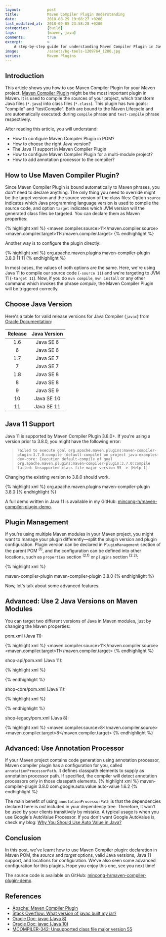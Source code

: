 ```yaml
---
layout:            post
title:             Maven Compiler Plugin Understanding
date:              2018-08-29 19:08:27 +0200
last_modified_at:  2018-09-05 23:58:28 +0200
categories:        [build]
tags:              [maven, java]
comments:          true
excerpt:           >
    A step-by-step guide for understanding Maven Compiler Plugin in Java 11.
image:             /assets/bg-tools-1209764_1280.jpg
series:            Maven Plugins
---
```


## Introduction

This article shows you how to use Maven Compiler Plugin for your Maven project.
[Maven Compiler Plugin][1] might be the most important plugin in Maven. It is
used to compile the sources of your project, which transform Java files
(`*.java`) into class files (`*.class`).  This plugin has two goals:
"compile" and "testCompile". Both are bound to the Maven Lifecycle and are
automatically executed: during `compile` phrase and `test-compile` phrase
respectively.

After reading this article, you will understand:

* How to configure Maven Compiler Plugin in POM?
* How to choose the right Java version?
* The Java 11 support in Maven Compiler Plugin
* How to configure Maven Compiler Plugin for a multi-module project?
* How to add annotation processor to the compiler?

## How to Use Maven Compiler Plugin?

Since Maven Compiler Plugin is bound automatically to Maven phrases, you don't
need to declare anything. The only thing you need to override might be the target
version and the source version of the class files: Option `source` indicates
which Java programming language version is used to compile the source code, and
option `target` indicates which JVM version will the generated class files be
targeted. You can declare them as Maven properties:

{% highlight xml %}
<properties>
  <maven.compiler.source>11</maven.compiler.source>
  <maven.compiler.target>11</maven.compiler.target>
</properties>
{% endhighlight %}

Another way is to configure the plugin directly:

{% highlight xml %}
<plugins>
  <plugin>
    <groupId>org.apache.maven.plugins</groupId>
    <artifactId>maven-compiler-plugin</artifactId>
    <version>3.8.0</version>
    <configuration>
      <source>11</source>
      <target>11</target>
    </configuration>
  </plugin>
</plugins>
{% endhighlight %}

In most cases, the values of both options are the same. Here, we're using Java
11 to compile our source code (`-source 11`) and we're targeting to JVM 11
(`-target 11`).
Now, if you do `mvn compile`, `mvn install` or any other command which invokes
the phrase _compile_, the Maven Compiler Plugin will be triggered correctly.

## Choose Java Version

Here's a table for valid release versions for Java Compiler (`javac`) from
[Oracle Documentation][6]:

Release | Java Version
:---: | :---:
1.6 | Java SE 6
6 | Java SE 6
1.7 | Java SE 7
7 | Java SE 7
1.8 | Java SE 8
8 | Java SE 8
9 | Java SE 9
10 | Java SE 10
11 | Java SE 11

## Java 11 Support

Java 11 is supported by Maven Compiler Plugin 3.8.0+. If you're using a version
prior to 3.8.0, you might have the following error:

> ```
> Failed to execute goal org.apache.maven.plugins:maven-compiler-plugin:3.7.0:compile (default-compile) on project java-examples-dev-core: Execution default-compile of goal org.apache.maven.plugins:maven-compiler-plugin:3.7.0:compile failed: Unsupported class file major version 55 -> [Help 1]
> ```

Changing the existing version to 3.8.0 should work.

{% highlight xml %}
<plugin>
  <groupId>org.apache.maven.plugins</groupId>
  <artifactId>maven-compiler-plugin</artifactId>
  <version>3.8.0</version>
</plugin>
{% endhighlight %}

A full demo written in Java 11 is available in my GitHub:
[mincong-h/maven-compiler-plugin-demo][3].

## Plugin Management

If you're using multiple Maven modules in your Maven project, you might want to
manage your plugin differently—split the plugin version and plugin
configuration. Plugin version can be declared in `PluginManagement` section of
the parent POM
<sup>(1)</sup>, and the configuration can be defined into other locations,
such as `properties` section <sup>(2.1)</sup> or `plugins` section
<sup>(2.2)</sup>:

{% highlight xml %}
<properties>
  <!-- 2.1 configure plugin -->
</properties>

<build>
  <plugins>
    <plugin>
      <artifactId>maven-compiler-plugin</artifactId>
      <configuration>
        <!-- 2.2 configure plugin -->
      </configure>
    </plugin>
  </plugins>

  <pluginManagement>
    <plugins>
      <!-- 1. manage plugin -->
      <plugin>
        <artifactId>maven-compiler-plugin</artifactId>
        <version>3.8.0</version>
      </plugin>
    </plugins>
  </pluginManagement>
</build>
{% endhighlight %}

Now, let's talk about some advanced features.

## Advanced: Use 2 Java Versions on Maven Modules

You can target two different versions of Java in Maven modules, just by changing
the Maven properties:

pom.xml (Java 11):

{% highlight xml %}
<properties>
  <maven.compiler.source>11</maven.compiler.source>
  <maven.compiler.target>11</maven.compiler.target>
</properties>
{% endhighlight %}

shop-api/pom.xml (Java 11):

{% highlight xml %}
<properties>
  <!-- no changes -->
</properties>
{% endhighlight %}

shop-core/pom.xml (Java 11):

{% highlight xml %}
<properties>
  <!-- no changes -->
</properties>
{% endhighlight %}

shop-legacy/pom.xml (Java 8):

{% highlight xml %}
<properties>
  <maven.compiler.source>8</maven.compiler.source>
  <maven.compiler.target>8</maven.compiler.target>
</properties>
{% endhighlight %}

## Advanced: Use Annotation Processor

If your Maven project contains code generation using annotation processor, Maven
compiler plugin has a configuration for you, called `annotationProcessorPath`.
It defines classpath elements to supply as annotation processor path. If
specified, the compiler will detect annotation processors only in those
classpath elements.
{% highlight xml %}
<plugin>
  <artifactId>maven-compiler-plugin</artifactId>
  <version>3.8.0</version>
  <configuration>
    <annotationProcessorPaths>
      <annotationProcessorPath>
        <groupId>com.google.auto.value</groupId>
        <artifactId>auto-value</artifactId>
        <version>1.6.2</version>
      </annotationProcessorPath>
    </annotationProcessorPaths>
  </configuration>
</plugin>
{% endhighlight %}

The main benefit of using `annotationProcessorPath` is that the dependencies
declared here is _not_ included in your dependency tree. Therefore, it won't be
used by your clients transitively by mistake. A typical usage is when you use
Google's AutoValue Processor. If you don't want Google AutoValue is, check my
blog: [Why You Should Use Auto Value in Java?][7]

## Conclusion

In this post, we've learnt how to use Maven Compiler plugin: declaration in Maven
POM, the _source_ and _target_ options, valid Java versions, Java 11 support, and locations for
configuration. We've also seen some advanced configuration for this plugins.
Hope you enjoy this one, see you next time!

The source code is available on GitHub:
[mincong-h/maven-compiler-plugin-demo][3].

## References

- [Apache: Maven Compiler Plugin][1]
- [Stack Overflow: What version of javac built my jar?][2]
- [Oracle Doc: javac (Java 8)][4]
- [Oracle Doc: javac (Java 10)][6]
- [MCOMPILER-342: Unsupported class file major version 55][4]

[1]: https://maven.apache.org/plugins/maven-compiler-plugin/
[2]: https://stackoverflow.com/questions/3313532/what-version-of-javac-built-my-jar
[3]: https://github.com/mincong-h/maven-compiler-plugin-demo
[4]: https://docs.oracle.com/javase/8/docs/technotes/tools/windows/javac.html
[5]: https://issues.apache.org/jira/browse/MCOMPILER-342
[6]: https://docs.oracle.com/javase/10/tools/javac.htm#JSWOR627
[7]: /2018/08/21/why-you-should-use-auto-value-in-java/
